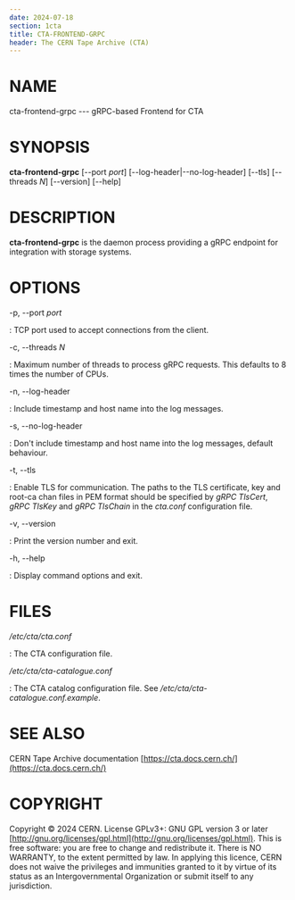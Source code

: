 ```yaml
---
date: 2024-07-18
section: 1cta
title: CTA-FRONTEND-GRPC
header: The CERN Tape Archive (CTA)
---
```

<!---
SPDX-FileCopyrightText: 2020 CERN
SPDX-License-Identifier: GPL-3.0-or-later
--->

# NAME

cta-frontend-grpc --- gRPC-based Frontend for CTA

# SYNOPSIS

**cta-frontend-grpc** \[\--port *port*] \[\--log-header\|\--no-log-header] \[\--tls] \[\--threads *N*]
\[\--version] \[\--help]

# DESCRIPTION

**cta-frontend-grpc** is the daemon process providing a gRPC endpoint for integration with storage systems.

# OPTIONS

-p, \--port *port*

:   TCP port used to accept connections from the client.

-c, \--threads *N*

:   Maximum number of threads to process gRPC requests. This defaults to 8 times the number of CPUs.

-n, \--log-header

:   Include timestamp and host name into the log messages.

-s, \--no-log-header

:   Don\'t include timestamp and host name into the log messages, default behaviour.

-t, \--tls

:   Enable TLS for communication. The paths to the TLS certificate, key and root-ca chan files in PEM
    format should be specified by *gRPC TlsCert*, *gRPC TlsKey* and *gRPC TlsChain* in the *cta.conf*
    configuration file.

-v, \--version

:   Print the version number and exit.

-h, \--help

:   Display command options and exit.

# FILES

*/etc/cta/cta.conf*

:   The CTA configuration file.

*/etc/cta/cta-catalogue.conf*

:   The CTA catalog configuration file. See */etc/cta/cta-catalogue.conf.example*.

# SEE ALSO

CERN Tape Archive documentation [https://cta.docs.cern.ch/](https://cta.docs.cern.ch/)

# COPYRIGHT

Copyright © 2024 CERN. License GPLv3+: GNU GPL version 3 or later [http://gnu.org/licenses/gpl.html](http://gnu.org/licenses/gpl.html).
This is free software: you are free to change and redistribute it. There is NO WARRANTY, to the extent permitted by law.
In applying this licence, CERN does not waive the privileges and immunities granted to it by virtue of its status as an
Intergovernmental Organization or submit itself to any jurisdiction.
